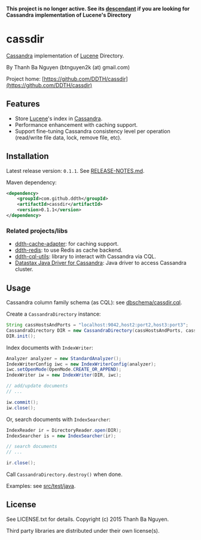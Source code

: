 **This project is no longer active. See its [descendant](https://github.com/DDTH/ddth-lucext) if you are looking for Cassandra implementation of Lucene's Directory**

cassdir
=======

[Cassandra](http://cassandra.apache.org) implementation of [Lucene](http://lucene.apache.org) Directory.

By Thanh Ba Nguyen (btnguyen2k (at) gmail.com)

Project home:
[https://github.com/DDTH/cassdir](https://github.com/DDTH/cassdir)


## Features ##

- Store [Lucene](http://lucene.apache.org)'s index in [Cassandra](http://cassandra.apache.org).
- Performance enhancement with caching support.
- Support fine-tuning Cassandra consistency level per operation (read/write file data, lock, remove file, etc).


## Installation ##

Latest release version: `0.1.1`. See [RELEASE-NOTES.md](RELEASE-NOTES.md).

Maven dependency:

```xml
<dependency>
	<groupId>com.github.ddth</groupId>
	<artifactId>cassdir</artifactId>
	<version>0.1.1</version>
</dependency>
```

### Related projects/libs ###

- [ddth-cache-adapter](https://github.com/DDTH/ddth-cache-adapter): for caching support.
- [ddth-redis](https://github.com/DDTH/ddth-redis): to use Redis as cache backend.
- [ddth-cql-utils](https://github.com/DDTH/ddth-cql-utils): library to interact with Cassandra via CQL.
- [Datastax Java Driver for Cassandra](https://github.com/datastax/java-driver): Java driver to access Cassandra cluster.


## Usage ##

Cassandra column family schema (as CQL): see [dbschema/cassdir.cql](dbschema/cassdir.cql).

Create a `CassandraDirectory` instance:
```java
String cassHostsAndPorts = "localhost:9042,host2:port2,host3:port3";
CassandraDirectory DIR = new CassandraDirectory(cassHostsAndPorts, cassUser, cassPassword, cassKeySpace);
DIR.init();
```

Index documents with `IndexWriter`:
```java
Analyzer analyzer = new StandardAnalyzer();
IndexWriterConfig iwc = new IndexWriterConfig(analyzer);
iwc.setOpenMode(OpenMode.CREATE_OR_APPEND);
IndexWriter iw = new IndexWriter(DIR, iwc);

// add/update documents
// ...

iw.commit();
iw.close();
```

Or, search documents with `IndexSearcher`:
```java
IndexReader ir = DirectoryReader.open(DIR);
IndexSearcher is = new IndexSearcher(ir);

// search documents
// ...

ir.close();
```

Call `CassandraDirectory.destroy()` when done.


Examples: see [src/test/java](src/test/java).

## License ##

See LICENSE.txt for details. Copyright (c) 2015 Thanh Ba Nguyen.

Third party libraries are distributed under their own license(s).
